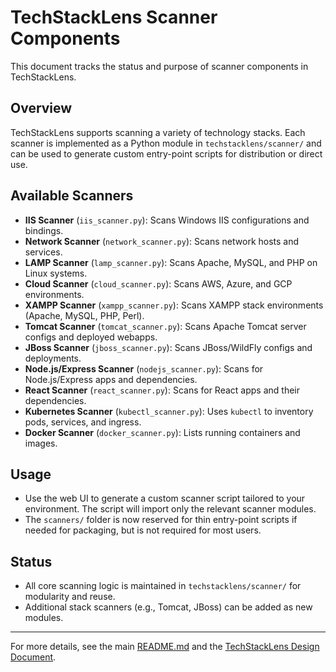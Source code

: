 # TechStackLens Scanner Components

This document tracks the status and purpose of scanner components in TechStackLens.

## Overview
TechStackLens supports scanning a variety of technology stacks. Each scanner is implemented as a Python module in `techstacklens/scanner/` and can be used to generate custom entry-point scripts for distribution or direct use.

## Available Scanners
- **IIS Scanner** (`iis_scanner.py`): Scans Windows IIS configurations and bindings.
- **Network Scanner** (`network_scanner.py`): Scans network hosts and services.
- **LAMP Scanner** (`lamp_scanner.py`): Scans Apache, MySQL, and PHP on Linux systems.
- **Cloud Scanner** (`cloud_scanner.py`): Scans AWS, Azure, and GCP environments.
- **XAMPP Scanner** (`xampp_scanner.py`): Scans XAMPP stack environments (Apache, MySQL, PHP, Perl).
- **Tomcat Scanner** (`tomcat_scanner.py`): Scans Apache Tomcat server configs and deployed webapps.
- **JBoss Scanner** (`jboss_scanner.py`): Scans JBoss/WildFly configs and deployments.
- **Node.js/Express Scanner** (`nodejs_scanner.py`): Scans for Node.js/Express apps and dependencies.
- **React Scanner** (`react_scanner.py`): Scans for React apps and their dependencies.
- **Kubernetes Scanner** (`kubectl_scanner.py`): Uses `kubectl` to inventory pods, services, and ingress.
- **Docker Scanner** (`docker_scanner.py`): Lists running containers and images.

## Usage
- Use the web UI to generate a custom scanner script tailored to your environment. The script will import only the relevant scanner modules.
- The `scanners/` folder is now reserved for thin entry-point scripts if needed for packaging, but is not required for most users.

## Status
- All core scanning logic is maintained in `techstacklens/scanner/` for modularity and reuse.
- Additional stack scanners (e.g., Tomcat, JBoss) can be added as new modules.

---
For more details, see the main [README.md](../README.md) and the [TechStackLens Design Document](../attached_assets/TechStackLens%20Design%20Document.markdown).
